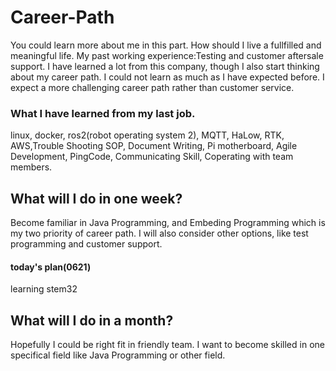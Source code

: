 # Career-Path
You could learn more about me in this part. How should I live a fullfilled and meaningful life.
My past working experience:Testing and customer aftersale support. I have learned a lot from this company, though I also start thinking about my career path. I could not learn as much as I have expected before. I expect a more challenging career path rather than customer service.
### What I have learned from my last job.
linux, docker, ros2(robot operating system 2), MQTT, HaLow, RTK, AWS,Trouble Shooting SOP, Document Writing, Pi motherboard, Agile Development, PingCode, Communicating Skill, Coperating with team members.

## What will I do in one week?
Become familiar in Java Programming, and Embeding Programming which is my two priority of career path. I will also consider other options, like test programming and customer support.
#### today's plan(0621)
 learning stem32

## What will I do in a month?
Hopefully I could be right fit in friendly team. I want to become skilled in one specifical field like Java Programming or other field.

